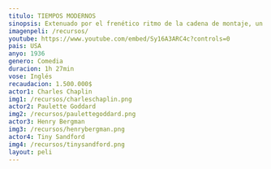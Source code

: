 ```yaml
---
titulo: TIEMPOS MODERNOS
sinopsis: Extenuado por el frenético ritmo de la cadena de montaje, un obrero metalúrgico acaba perdiendo la razón. Después de recuperarse en un hospital, sale y es encarcelado por participar en una manifestación en la que se encontraba por casualidad. En la cárcel, también sin pretenderlo, ayuda a controlar un motín, gracias a lo cual queda en libertad. Una vez fuera, reemprende la lucha por la supervivencia en compañía de una joven huérfana a la que conoce en la calle. 
imagenpeli: /recursos/
youtube: https://www.youtube.com/embed/Sy16A3ARC4c?controls=0
pais: USA
anyo: 1936
genero: Comedia
duracion: 1h 27min
vose: Inglés
recaudacion: 1.500.000$ 
actor1: Charles Chaplin
img1: /recursos/charleschaplin.png
actor2: Paulette Goddard
img2: /recursos/paulettegoddard.png
actor3: Henry Bergman
img3: /recursos/henrybergman.png
actor4: Tiny Sandford
img4: /recursos/tinysandford.png
layout: peli
---
```

